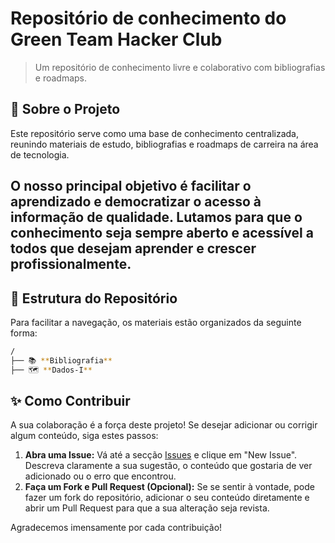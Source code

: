 # Repositório de conhecimento do Green Team Hacker Club

> Um repositório de conhecimento livre e colaborativo com bibliografias e roadmaps.

## 🚀 Sobre o Projeto

Este repositório serve como uma base de conhecimento centralizada, reunindo materiais de estudo, bibliografias e roadmaps de carreira na área de tecnologia.

O nosso principal objetivo é facilitar o aprendizado e democratizar o acesso à informação de qualidade. Lutamos para que o conhecimento seja sempre aberto e acessível a todos que desejam aprender e crescer profissionalmente.
--
## 📂 Estrutura do Repositório

Para facilitar a navegação, os materiais estão organizados da seguinte forma:

```bash
/
├── 📚 **Bibliografia**
├── 🗺️ **Dados-I**
```

## ✨ Como Contribuir

A sua colaboração é a força deste projeto! Se desejar adicionar ou corrigir algum conteúdo, siga estes passos:

1.  **Abra uma Issue:** Vá até a secção [Issues]([https://github.com/greenteamhc/roadmaps-it/issues]) e clique em "New Issue". Descreva claramente a sua sugestão, o conteúdo que gostaria de ver adicionado ou o erro que encontrou.
2.  **Faça um Fork e Pull Request (Opcional):** Se se sentir à vontade, pode fazer um fork do repositório, adicionar o seu conteúdo diretamente e abrir um Pull Request para que a sua alteração seja revista.

Agradecemos imensamente por cada contribuição!
